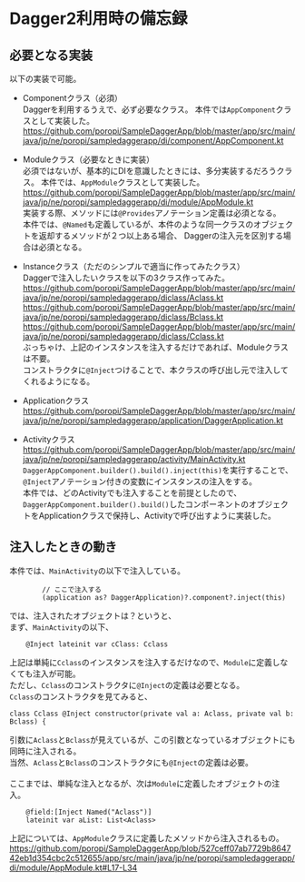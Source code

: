 # Dagger2利用時の備忘録

## 必要となる実装
以下の実装で可能。

- Componentクラス（必須）<br>
Daggerを利用するうえで、必ず必要なクラス。
本件では`AppComponent`クラスとして実装した。
https://github.com/poropi/SampleDaggerApp/blob/master/app/src/main/java/jp/ne/poropi/sampledaggerapp/di/component/AppComponent.kt


- Moduleクラス（必要なときに実装）<br>
必須ではないが、基本的にDIを意識したときには、多分実装するだろうクラス。
本件では、`AppModule`クラスとして実装した。
https://github.com/poropi/SampleDaggerApp/blob/master/app/src/main/java/jp/ne/poropi/sampledaggerapp/di/module/AppModule.kt<br>
実装する際、メソッドには`@Provides`アノテーション定義は必須となる。<br>
本件では、`@Named`も定義しているが、本件のような同一クラスのオブジェクトを返却するメソッドが２つ以上ある場合、
Daggerの注入元を区別する場合は必須となる。

- Instanceクラス（ただのシンプルで適当に作ってみたクラス）<br>
Daggerで注入したいクラスを以下の3クラス作ってみた。
https://github.com/poropi/SampleDaggerApp/blob/master/app/src/main/java/jp/ne/poropi/sampledaggerapp/diclass/Aclass.kt<br>
https://github.com/poropi/SampleDaggerApp/blob/master/app/src/main/java/jp/ne/poropi/sampledaggerapp/diclass/Bclass.kt<br>
https://github.com/poropi/SampleDaggerApp/blob/master/app/src/main/java/jp/ne/poropi/sampledaggerapp/diclass/Cclass.kt<br>
ぶっちゃけ、上記のインスタンスを注入するだけであれば、Moduleクラスは不要。<br>
コンストラクタに`@Inject`つけることで、本クラスの呼び出し元で注入してくれるようになる。

- Applicationクラス<br>
https://github.com/poropi/SampleDaggerApp/blob/master/app/src/main/java/jp/ne/poropi/sampledaggerapp/application/DaggerApplication.kt<br>
- Activityクラス<br>
https://github.com/poropi/SampleDaggerApp/blob/master/app/src/main/java/jp/ne/poropi/sampledaggerapp/activity/MainActivity.kt<br>
`DaggerAppComponent.builder().build().inject(this)`を実行することで、`@Inject`アノテーション付きの変数にインスタンスの注入をする。<br>
本件では、どのActivityでも注入することを前提としたので、`DaggerAppComponent.builder().build()`したコンポーネントのオブジェクトをApplicationクラスで保持し、Activityで呼び出すように実装した。

## 注入したときの動き
本件では、`MainActivity`の以下で注入している。
```
        // ここで注入する
        (application as? DaggerApplication)?.component?.inject(this)
```
では、注入されたオブジェクトは？というと、<br>
まず、`MainActivity`の以下、
```
    @Inject lateinit var cClass: Cclass
```
上記は単純に`Cclass`のインスタンスを注入するだけなので、`Module`に定義しなくても注入が可能。<br>
ただし、`Cclass`のコンストラクタに`@Inject`の定義は必要となる。<br>
`Cclass`のコンストラクタを見てみると、<br>
```
class Cclass @Inject constructor(private val a: Aclass, private val b: Bclass) {
```
引数に`Aclass`と`Bclass`が見えているが、この引数となっているオブジェクトにも同時に注入される。<br>
当然、`Aclass`と`Bclass`のコンストラクタにも`@Inject`の定義は必要。
<br>
<br>
ここまでは、単純な注入となるが、次は`Module`に定義したオブジェクトの注入。
```
    @field:[Inject Named("Aclass")]
    lateinit var aList: List<Aclass>
```
上記については、`AppModule`クラスに定義したメソッドから注入されるもの。
https://github.com/poropi/SampleDaggerApp/blob/527ceff07ab7729b864742eb1d354cbc2c512655/app/src/main/java/jp/ne/poropi/sampledaggerapp/di/module/AppModule.kt#L17-L34

